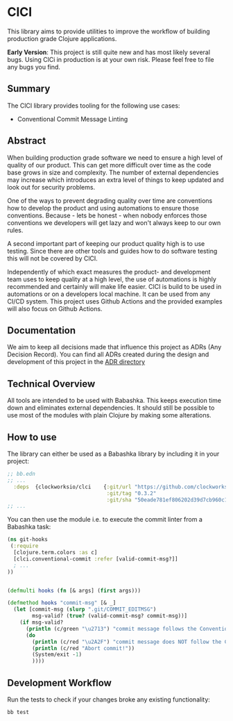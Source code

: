 # ClCI

This library aims to provide utilities to improve the workflow of building production grade Clojure applications.

**Early Version**: This project is still quite new and has most likely several bugs. Using ClCi in production is at your own risk. Please feel free to file any bugs you find.

## Summary

The ClCI library provides tooling for the following use cases:

- Conventional Commit Message Linting

## Abstract

When building production grade software we need to ensure a high level of quality of our product. This can get more difficult over time as the code base grows in size and complexity. The number of external dependencies may increase which introduces an extra level of things to keep updated and look out for security problems. 

One of the ways to prevent degrading quality over time are conventions how to develop the product and using automations to ensure those conventions. Because - lets be honest - when nobody enforces those conventions we developers will get lazy and won't always keep to our own rules.

A second important part of keeping our product quality high is to use testing. Since there are other tools and guides how to do software testing this will not be covered by ClCI.

Independently of which exact measures the product- and development team uses to keep quality at a high level, the use of automations is highly recommended and certainly will make life easier. ClCI is build to be used in automations or on a developers local machine. It can be used from any CI/CD system. This project uses Github Actions and the provided examples will also focus on Github Actions.

## Documentation

We aim to keep all decisions made that influence this project as ADRs (Any Decision Record). You can find all ADRs created during the design and development of this project in the [ADR directory](./docs/adr/)

## Technical Overview

All tools are intended to be used with Babashka. This keeps execution time down and eliminates external dependencies. It should still be possible to use most of the modules with plain Clojure by making some alterations.

## How to use

The library can either be used as a Babashka library by including it in your project:

```clojure
;; bb.edn
;; ...
  :deps  {clockworksio/clci    {:git/url "https://github.com/clockworksio/clci"
                                :git/tag "0.3.2" 
                                :git/sha "50eade781ef806202d39d7cb960c1940d0330211"}}
;; ...
```

You can then use the module i.e. to execute the commit linter from a Babashka task:
```clojure
(ns git-hooks
 (:require
  [clojure.term.colors :as c]
  [clci.conventional-commit :refer [valid-commit-msg?]]
  ; ...
))


(defmulti hooks (fn [& args] (first args)))

(defmethod hooks "commit-msg" [& _]
  (let [commit-msg (slurp ".git/COMMIT_EDITMSG")
        msg-valid? (true? (valid-commit-msg? commit-msg))]
    (if msg-valid?
      (println (c/green "\u2713") "commit message follows the Conventional Commit specification")
      (do
        (println (c/red "\u2A2F") "commit message does NOT follow the Conventional Commit specification")
        (println (c/red "Abort commit!"))
        (System/exit -1)
        ))))
```


## Development Workflow

Run the tests to check if your changes broke any existing functionality:
```sh
bb test
```